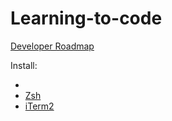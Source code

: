 # Learning-to-code

[Developer Roadmap](https://github.com/kamranahmedse/developer-roadmap) 

Install:

- [VSCode command line]: (https://code.visualstudio.com/docs/setup/mac)
- [Zsh](https://ohmyz.sh/)
- [iTerm2](https://www.iterm2.com)

